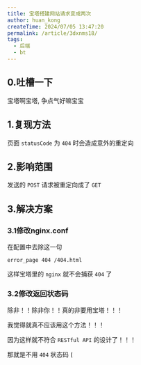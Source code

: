 ```yaml
---
title: 宝塔搭建网站请求变成两次
author: huan_kong
createTime: 2024/07/05 13:47:20
permalink: /article/3dxnms18/
tags:
  - 后端
  - bt
---
```


## 0.吐槽一下

宝塔啊宝塔, 争点气好嘛宝宝

## 1.复现方法

页面 `statusCode` 为 `404` 时会造成意外的重定向

## 2.影响范围

发送的 `POST` 请求被重定向成了 `GET`

## 3.解决方案

### 3.1修改nginx.conf

在配置中去除这一句

```
error_page 404 /404.html
```

这样宝塔里的 `nginx` 就不会捕获 `404` 了

### 3.2修改返回状态码

除非！！除非你！！真的非要用宝塔！！！

我觉得就真不应该用这个方法！！！

因为这样就不符合 `RESTful API` 的设计了！！！

那就是不用 `404` 状态码 (
